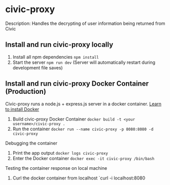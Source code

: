 # civic-proxy

Description: Handles the decrypting of user information being returned from Civic


## Install and run civic-proxy locally
  
 1) Install all npm dependencies `npm install`
 2) Start the server `npm run dev` (Server will automatically restart during development file saves)


## Install and run civic-proxy Docker Container (Production)

 Civic-proxy runs a node.js + express.js server in a docker container.  [Learn to install Docker](https://docs.docker.com/install/)
 
 1) Build civic-proxy Docker Container `docker build -t <your username>/civic-proxy .`
 2) Run the container `docker run --name civic-proxy -p 8080:8080 -d civic-proxy`
 
 Debugging the container
 
 1) Print the app output `docker logs civic-proxy`
 2) Enter the Docker container `docker exec -it civic-proxy /bin/bash`
 
 Testing the container response on local machine
 
 1) Curl the docker container from localhost `curl -i localhost:8080
  